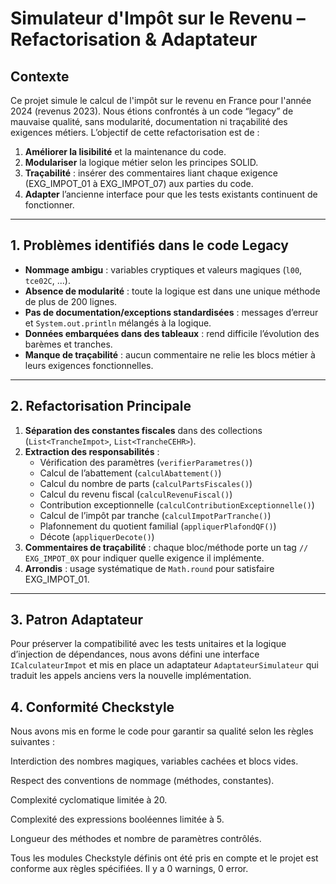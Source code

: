 # Simulateur d'Impôt sur le Revenu – Refactorisation & Adaptateur

## Contexte
Ce projet simule le calcul de l'impôt sur le revenu en France pour l'année 2024 (revenus 2023). Nous étions confrontés à un code “legacy” de mauvaise qualité, sans modularité, documentation ni traçabilité des exigences métiers. L’objectif de cette refactorisation est de :

1. **Améliorer la lisibilité** et la maintenance du code.  
2. **Modulariser** la logique métier selon les principes SOLID.  
3. **Traçabilité** : insérer des commentaires liant chaque exigence (EXG_IMPOT_01 à EXG_IMPOT_07) aux parties du code.  
4. **Adapter** l’ancienne interface pour que les tests existants continuent de fonctionner.  

---

## 1. Problèmes identifiés dans le code Legacy
- **Nommage ambigu** : variables cryptiques et valeurs magiques (`l00`, `tce02C`, ...).  
- **Absence de modularité** : toute la logique est dans une unique méthode de plus de 200 lignes.  
- **Pas de documentation/exceptions standardisées** : messages d’erreur et `System.out.println` mélangés à la logique.  
- **Données embarquées dans des tableaux** : rend difficile l’évolution des barèmes et tranches.  
- **Manque de traçabilité** : aucun commentaire ne relie les blocs métier à leurs exigences fonctionnelles.  

---

## 2. Refactorisation Principale
1. **Séparation des constantes fiscales** dans des collections (`List<TrancheImpot>`, `List<TrancheCEHR>`).  
2. **Extraction des responsabilités** :  
   - Vérification des paramètres (`verifierParametres()`)  
   - Calcul de l’abattement (`calculAbattement()`)  
   - Calcul du nombre de parts (`calculPartsFiscales()`)  
   - Calcul du revenu fiscal (`calculRevenuFiscal()`)  
   - Contribution exceptionnelle (`calculContributionExceptionnelle()`)  
   - Calcul de l’impôt par tranche (`calculImpotParTranche()`)  
   - Plafonnement du quotient familial (`appliquerPlafondQF()`)  
   - Décote (`appliquerDecote()`)  
3. **Commentaires de traçabilité** : chaque bloc/méthode porte un tag `// EXG_IMPOT_0X` pour indiquer quelle exigence il implémente.  
4. **Arrondis** : usage systématique de `Math.round` pour satisfaire EXG_IMPOT_01.  

---

## 3. Patron Adaptateur
Pour préserver la compatibilité avec les tests unitaires et la logique d’injection de dépendances, nous avons défini une interface `ICalculateurImpot` et mis en place un adaptateur `AdaptateurSimulateur` qui traduit les appels anciens vers la nouvelle implémentation.

## 4. Conformité Checkstyle

Nous avons mis en forme le code pour garantir sa qualité selon les règles suivantes :

Interdiction des nombres magiques, variables cachées et blocs vides.

Respect des conventions de nommage (méthodes, constantes).

Complexité cyclomatique limitée à 20.

Complexité des expressions booléennes limitée à 5.

Longueur des méthodes et nombre de paramètres contrôlés.

Tous les modules Checkstyle définis ont été pris en compte et le projet est conforme aux règles spécifiées. Il y a 0 warnings, 0 error.